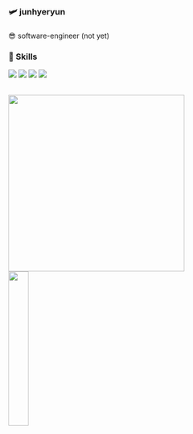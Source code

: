 ### :small_airplane: junhyeryun

###
😎 software-engineer (not yet)<br>

### 🚀 Skills
<img src="https://img.shields.io/badge/Java-007396?style=flat-square&logo=Java&logoColor=white&link=https://github.com/nutbrown"> <img src="https://img.shields.io/badge/JavaScript-F7DF1E?style=flat-square&logo=JavaScript&logoColor=white&link=https://github.com/nutbrown"> <img src="https://img.shields.io/badge/Spring-6DB33F?style=flat-square&logo=Spring&logoColor=white&link=https://github.com/nutbrown"> <img src="https://img.shields.io/badge/OracleDB-F80000?style=flat-square&logo=Oracle&logoColor=white&link=https://github.com/nutbrown">                                 
<br>

<div align="left">
  <img style="width: 350px;" src="https://github-readme-stats.vercel.app/api?username=nutbrown&show_icons=true&theme=radical">
  <br>
  <img src="https://github-readme-stats.vercel.app/api/top-langs/?username=nutbrown" width="28%">
</div>


